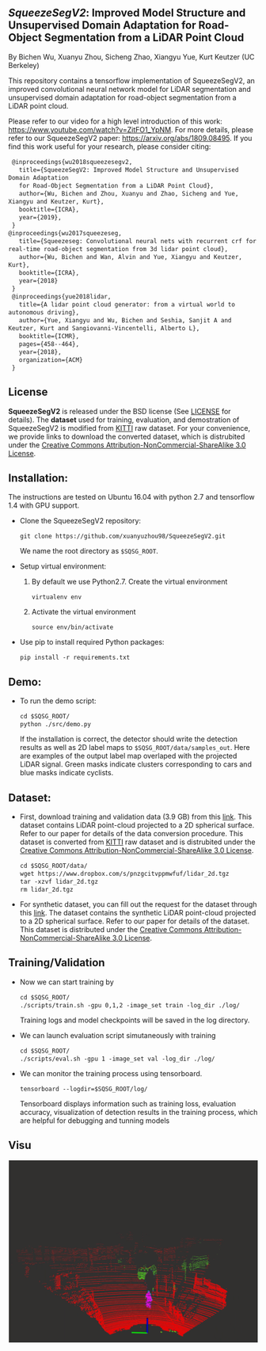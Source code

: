 ## _SqueezeSegV2_: Improved Model Structure and Unsupervised Domain Adaptation for Road-Object Segmentation from a LiDAR Point Cloud

By Bichen Wu, Xuanyu Zhou, Sicheng Zhao, Xiangyu Yue, Kurt Keutzer (UC Berkeley)

This repository contains a tensorflow implementation of SqueezeSegV2, an improved convolutional neural network model for LiDAR segmentation and unsupervised domain adaptation for road-object segmentation from a LiDAR point cloud. 


Please refer to our video for a high level introduction of this work: https://www.youtube.com/watch?v=ZitFO1_YpNM. For more details, please refer to our SqueezeSegV2 paper: https://arxiv.org/abs/1809.08495. If you find this work useful for your research, please consider citing:

     @inproceedings{wu2018squeezesegv2,
       title={SqueezeSegV2: Improved Model Structure and Unsupervised Domain Adaptation
       for Road-Object Segmentation from a LiDAR Point Cloud},
       author={Wu, Bichen and Zhou, Xuanyu and Zhao, Sicheng and Yue, Xiangyu and Keutzer, Kurt},
       booktitle={ICRA},
       year={2019},
     }
    @inproceedings{wu2017squeezeseg,
       title={Squeezeseg: Convolutional neural nets with recurrent crf for real-time road-object segmentation from 3d lidar point cloud},
       author={Wu, Bichen and Wan, Alvin and Yue, Xiangyu and Keutzer, Kurt},
       booktitle={ICRA}, 
       year={2018}
     }
     @inproceedings{yue2018lidar,
       title={A lidar point cloud generator: from a virtual world to autonomous driving},
       author={Yue, Xiangyu and Wu, Bichen and Seshia, Sanjit A and Keutzer, Kurt and Sangiovanni-Vincentelli, Alberto L},
       booktitle={ICMR},
       pages={458--464},
       year={2018},
       organization={ACM}
     }
    
## License
**SqueezeSegV2** is released under the BSD license (See [LICENSE](https://github.com/xuanyuzhou98/SqueezeSegV2/blob/master/LICENSE) for details). The **dataset** used for training, evaluation, and demostration of SqueezeSegV2 is modified from [KITTI](http://www.cvlibs.net/datasets/kitti/) raw dataset. For your convenience, we provide links to download the converted dataset, which is distrubited under the [Creative Commons Attribution-NonCommercial-ShareAlike 3.0 License](https://creativecommons.org/licenses/by-nc-sa/3.0/).

## Installation:

The instructions are tested on Ubuntu 16.04 with python 2.7 and tensorflow 1.4 with GPU support. 
- Clone the SqueezeSegV2 repository:
    ```Shell
    git clone https://github.com/xuanyuzhou98/SqueezeSegV2.git
    ```
    We name the root directory as `$SQSG_ROOT`.

- Setup virtual environment:
    1. By default we use Python2.7. Create the virtual environment
        ```Shell
        virtualenv env
        ```

    2. Activate the virtual environment
        ```Shell
        source env/bin/activate
        ```

- Use pip to install required Python packages:
    ```Shell
    pip install -r requirements.txt
    ```

## Demo:
- To run the demo script:
  ```Shell
  cd $SQSG_ROOT/
  python ./src/demo.py
  ```
  If the installation is correct, the detector should write the detection results as well as 2D label maps to `$SQSG_ROOT/data/samples_out`. Here are examples of the output label map overlaped with the projected LiDAR signal. Green masks indicate clusters corresponding to cars and blue masks indicate cyclists.

## Dataset:
- First, download training and validation data (3.9 GB) from this [link](https://www.dropbox.com/s/pnzgcitvppmwfuf/lidar_2d.tgz?dl=0). This dataset contains LiDAR point-cloud projected to a 2D spherical surface. Refer to our paper for details of the data conversion procedure. This dataset is converted from [KITTI](http://www.cvlibs.net/datasets/kitti/) raw dataset and is distrubited under the [Creative Commons Attribution-NonCommercial-ShareAlike 3.0 License](https://creativecommons.org/licenses/by-nc-sa/3.0/).
    ```Shell
    cd $SQSG_ROOT/data/
    wget https://www.dropbox.com/s/pnzgcitvppmwfuf/lidar_2d.tgz
    tar -xzvf lidar_2d.tgz
    rm lidar_2d.tgz
    ```
- For synthetic dataset, you can fill out the request for the dataset through this [link](https://docs.google.com/forms/d/1o_Am34aWQiZXoEmn13zPTjOfhQah7lPCCef6VXdZ8kQ/edit). The dataset contains the synthetic LiDAR point-cloud projected to a 2D spherical surface. Refer to our paper for details of the dataset. This dataset is distributed under the [Creative Commons Attribution-NonCommercial-ShareAlike 3.0 License](https://creativecommons.org/licenses/by-nc-sa/3.0/).

## Training/Validation
- Now we can start training by
    ```Shell
    cd $SQSG_ROOT/
    ./scripts/train.sh -gpu 0,1,2 -image_set train -log_dir ./log/
    ```
   Training logs and model checkpoints will be saved in the log directory.
   
- We can launch evaluation script simutaneously with training
    ```Shell
    cd $SQSG_ROOT/
    ./scripts/eval.sh -gpu 1 -image_set val -log_dir ./log/
    ```
    
- We can monitor the training process using tensorboard.
    ```Shell
    tensorboard --logdir=$SQSG_ROOT/log/
    ```
    Tensorboard displays information such as training loss, evaluation accuracy, visualization of detection results in the training process, which are helpful for debugging and tunning models


## Visu
![](./SqueezeSegV2_visu_demo.png) 